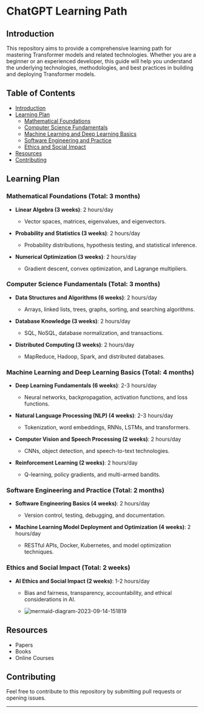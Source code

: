 # ChatGPT Learning Path

## Introduction

This repository aims to provide a comprehensive learning path for mastering Transformer models and related technologies. Whether you are a beginner or an experienced developer, this guide will help you understand the underlying technologies, methodologies, and best practices in building and deploying Transformer models.

## Table of Contents

- [Introduction](#introduction)
- [Learning Plan](#learning-plan)
  - [Mathematical Foundations](#mathematical-foundations)
  - [Computer Science Fundamentals](#computer-science-fundamentals)
  - [Machine Learning and Deep Learning Basics](#machine-learning-and-deep-learning-basics)
  - [Software Engineering and Practice](#software-engineering-and-practice)
  - [Ethics and Social Impact](#ethics-and-social-impact)
- [Resources](#resources)
- [Contributing](#contributing)

## Learning Plan

### Mathematical Foundations (Total: 3 months)

- **Linear Algebra (3 weeks)**: 2 hours/day
  - Vector spaces, matrices, eigenvalues, and eigenvectors.
  
- **Probability and Statistics (3 weeks)**: 2 hours/day
  - Probability distributions, hypothesis testing, and statistical inference.
  
- **Numerical Optimization (3 weeks)**: 2 hours/day
  - Gradient descent, convex optimization, and Lagrange multipliers.

### Computer Science Fundamentals (Total: 3 months)

- **Data Structures and Algorithms (6 weeks)**: 2 hours/day
  - Arrays, linked lists, trees, graphs, sorting, and searching algorithms.
  
- **Database Knowledge (3 weeks)**: 2 hours/day
  - SQL, NoSQL, database normalization, and transactions.
  
- **Distributed Computing (3 weeks)**: 2 hours/day
  - MapReduce, Hadoop, Spark, and distributed databases.

### Machine Learning and Deep Learning Basics (Total: 4 months)

- **Deep Learning Fundamentals (6 weeks)**: 2-3 hours/day
  - Neural networks, backpropagation, activation functions, and loss functions.
  
- **Natural Language Processing (NLP) (4 weeks)**: 2-3 hours/day
  - Tokenization, word embeddings, RNNs, LSTMs, and transformers.
  
- **Computer Vision and Speech Processing (2 weeks)**: 2 hours/day
  - CNNs, object detection, and speech-to-text technologies.
  
- **Reinforcement Learning (2 weeks)**: 2 hours/day
  - Q-learning, policy gradients, and multi-armed bandits.

### Software Engineering and Practice (Total: 2 months)

- **Software Engineering Basics (4 weeks)**: 2 hours/day
  - Version control, testing, debugging, and documentation.
  
- **Machine Learning Model Deployment and Optimization (4 weeks)**: 2 hours/day
  - RESTful APIs, Docker, Kubernetes, and model optimization techniques.

### Ethics and Social Impact (Total: 2 weeks)

- **AI Ethics and Social Impact (2 weeks)**: 1-2 hours/day
  - Bias and fairness, transparency, accountability, and ethical considerations in AI.
 
  - ![mermaid-diagram-2023-09-14-151819](https://github.com/JeanphiloGong/Transformers_Models_Learning_Path/assets/123850343/b3dd2d63-3a90-4459-be04-7f208c0f8449)



## Resources

- Papers
- Books
- Online Courses

## Contributing

Feel free to contribute to this repository by submitting pull requests or opening issues.

---

